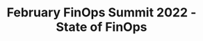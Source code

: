 ---
title: February FinOps Summit 2022 - State of FinOps
description: Over 1,000 respondents took the State of FinOps survey. Get a first look at the initial snapshot and hear a panel discussion including, Natalie Daley (HSBC), Riley Jenkins (Domo), Ashley Hromatko (Pearson) and Bailey Caldwell (McKinsey & Company) on what they mean. Also, get a first look at the US Federal Government Working Group playbook for FinOps and understand the Technical Advisory Council plans for 2022.
date-added: Feb 2022
type: Video
source: FinOps Foundation
label: 
link: https://youtu.be/7BqgTY746dI
cloud-provider: 
  - Multi-Cloud
framework-capabilities:
permalink: /resources/not-here/
listing: true
---